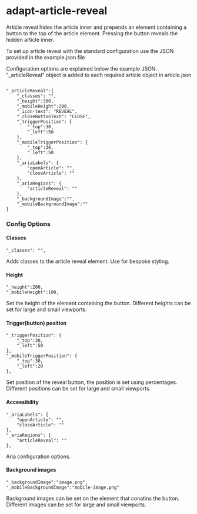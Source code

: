 adapt-article-reveal
====================  

Article reveal hides the article inner and prepends an element containing a button to the top of the article element. Pressing the button reveals the hidden article inner.

To set up article reveal with the standard configuration use the JSON provided in the example.json file

Configuration options are explained below the example JSON. "_articleReveal" object is added to each required article object in article.json

```

"_articleReveal":{
    "_classes": "",
    "_height":300,
    "_mobileHeight":200,
    "_icon-text": "REVEAL",
    "_closeButtonText": "CLOSE",
    "_triggerPosition": {
        "_top":30,
        "_left":50
    },
    "_mobileTriggerPosition": {
        "_top":30,
        "_left":50
    },
    "_ariaLabels": {
        "openArticle": "",
        "closeArticle": ""
    },
    "_ariaRegions": {
        "articleReveal": ""
    },
    "_backgroundImage":"",
    "_mobileBackgroundImage":""
}

```

### Config Options

#### Classes

```
"_classes": "",

```

Adds classes to the article reveal element. Use for bespoke styling.


#### Height

```
"_height":200,
"_mobileHeight":100,

```
Set the height of the element containing the button. Different heights can be set for large and small viewports.

#### Trigger(button) position

```
"_triggerPosition": {
    "_top":30,
    "_left":50
},
"_mobileTriggerPosition": {
    "_top":30,
    "_left":20
},

```
Set position of the reveal button, the position is set using percentages. Different positions can be set for large and small viewports.

#### Accessibility

```
"_ariaLabels": {
    "openArticle": "",
    "closeArticle": ""
},
"_ariaRegions": {
    "articleReveal": ""
},

```
Aria configuration options.

#### Background images

```
"_backgroundImage":"image.png",
"_mobileBackgroundImage":"mobile-image.png"

```

Background images can be set on the element that conatins the button. Different images can be set for large and small viewports.


